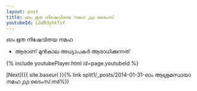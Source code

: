 ```yaml
---
layout: post
title: ഓം ഭൂത നിഷേവിതയ നമഹ ൧൧ ടൈംസ്
youtubeId: LGdRdyhkfsY
---
```

 
 
 ഓം ഭൂത നിഷേവിതയ നമഹ 
 
 -  ആരാണ് മുൻകാല അധ്യാപകർ ആരാധിക്കുന്നത് 
 
  
 
  
 
 
 
 
 
 


{% include youtubePlayer.html id=page.youtubeId %}
 
[Next]({{ site.baseurl }}{% link  split1/_posts/2014-01-31-ഓം ആശ്രമസ്ഥയാ നമഹ ൧൧ ടൈംസ്.md%})
 
